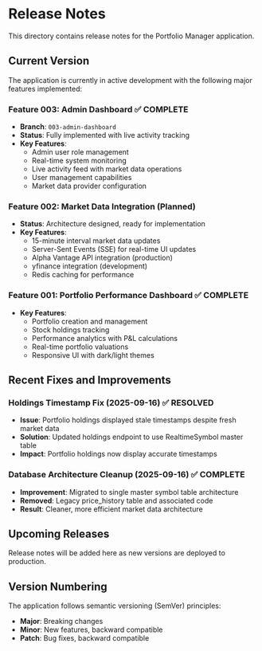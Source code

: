 # Release Notes

This directory contains release notes for the Portfolio Manager application.

## Current Version

The application is currently in active development with the following major features implemented:

### Feature 003: Admin Dashboard ✅ COMPLETE
- **Branch**: `003-admin-dashboard`
- **Status**: Fully implemented with live activity tracking
- **Key Features**:
  - Admin user role management
  - Real-time system monitoring
  - Live activity feed with market data operations
  - User management capabilities
  - Market data provider configuration

### Feature 002: Market Data Integration (Planned)
- **Status**: Architecture designed, ready for implementation
- **Key Features**:
  - 15-minute interval market data updates
  - Server-Sent Events (SSE) for real-time UI updates
  - Alpha Vantage API integration (production)
  - yfinance integration (development)
  - Redis caching for performance

### Feature 001: Portfolio Performance Dashboard ✅ COMPLETE
- **Key Features**:
  - Portfolio creation and management
  - Stock holdings tracking
  - Performance analytics with P&L calculations
  - Real-time portfolio valuations
  - Responsive UI with dark/light themes

## Recent Fixes and Improvements

### Holdings Timestamp Fix (2025-09-16) ✅ RESOLVED
- **Issue**: Portfolio holdings displayed stale timestamps despite fresh market data
- **Solution**: Updated holdings endpoint to use RealtimeSymbol master table
- **Impact**: Portfolio holdings now display accurate timestamps

### Database Architecture Cleanup (2025-09-16) ✅ COMPLETE
- **Improvement**: Migrated to single master symbol table architecture
- **Removed**: Legacy price_history table and associated code
- **Result**: Cleaner, more efficient market data architecture

## Upcoming Releases

Release notes will be added here as new versions are deployed to production.

## Version Numbering

The application follows semantic versioning (SemVer) principles:
- **Major**: Breaking changes
- **Minor**: New features, backward compatible
- **Patch**: Bug fixes, backward compatible